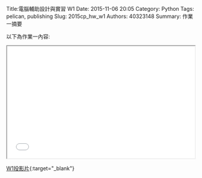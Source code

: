 Title:電腦輔助設計與實習  W1
Date: 2015-11-06 20:05
Category: Python
Tags: pelican, publishing
Slug: 2015cp_hw_w1
Authors: 40323148
Summary: 作業一摘要

以下為作業一內容:

<iframe src="40323148_cp_w1_p.html" width="500" height="300"></iframe>

[W1投影片](40323148_cp_w1_p.html){:target="_blank"}



